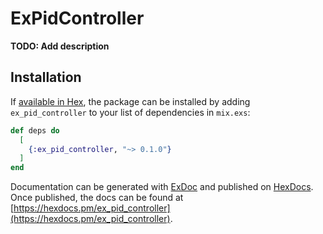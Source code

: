 # ExPidController

**TODO: Add description**

## Installation

If [available in Hex](https://hex.pm/docs/publish), the package can be installed
by adding `ex_pid_controller` to your list of dependencies in `mix.exs`:

```elixir
def deps do
  [
    {:ex_pid_controller, "~> 0.1.0"}
  ]
end
```

Documentation can be generated with [ExDoc](https://github.com/elixir-lang/ex_doc)
and published on [HexDocs](https://hexdocs.pm). Once published, the docs can
be found at [https://hexdocs.pm/ex_pid_controller](https://hexdocs.pm/ex_pid_controller).

